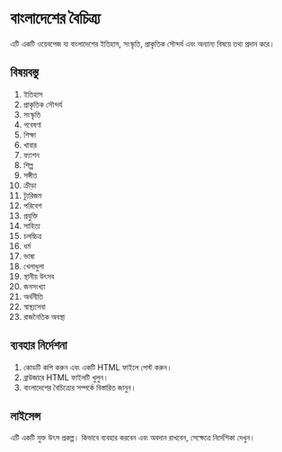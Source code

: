 # বাংলাদেশের বৈচিত্র্য

এটি একটি ওয়েবপেজ যা বাংলাদেশের ইতিহাস, সংস্কৃতি, প্রাকৃতিক সৌন্দর্য এবং অন্যান্য বিষয়ে তথ্য প্রদান করে।

## বিষয়বস্তু

1. ইতিহাস
2. প্রাকৃতিক সৌন্দর্য
3. সংস্কৃতি
4. গবেষণা
5. শিক্ষা
6. খাবার
7. ফ্যাশন
8. শিল্প
9. সঙ্গীত
10. ক্রীড়া
11. ট্যুরিজম
12. পরিবেশ
13. প্রযুক্তি
14. সাহিত্য
15. চলচ্চিত্র
16. ধর্ম
17. ভাষা
18. খেলাধুলা
19. স্থানীয় উৎসব
20. জনসংখ্যা
21. অর্থনীতি
22. স্বাস্থ্যসেবা
23. রাজনৈতিক অবস্থা

## ব্যবহার নির্দেশনা

1. কোডটি কপি করুন এবং একটি HTML ফাইলে পেস্ট করুন।
2. ব্রাউজারে HTML ফাইলটি খুলুন।
3. বাংলাদেশের বৈচিত্র্যের সম্পর্কে বিস্তারিত জানুন।

## লাইসেন্স

এটি একটি মুক্ত উৎস প্রকল্প। কিভাবে ব্যবহার করবেন এবং অবদান রাখবেন, সেক্ষেত্রে নির্দেশিকা দেখুন।
